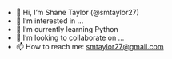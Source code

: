 - 👋 Hi, I’m Shane Taylor (@smtaylor27)
- 👀 I’m interested in ...
- 🌱 I’m currently learning Python
- 💞️ I’m looking to collaborate on ...
- 📫 How to reach me: smtaylor27@gmail.com

<!---
smtaylor27/smtaylor27 is a ✨ special ✨ repository because its `README.md` (this file) appears on your GitHub profile.
You can click the Preview link to take a look at your changes.
--->
